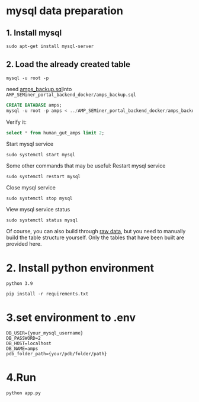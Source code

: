# mysql data preparation
## 1. Install mysql
```
sudo apt-get install mysql-server
```
## 2. Load the already created table
```
mysql -u root -p
```
need [amps_backup.sql](amps_backup.sql)into `AMP_SEMiner_portal_backend_docker/amps_backup.sql`
```sql
CREATE DATABASE amps;
mysql -u root -p amps < ../AMP_SEMiner_portal_backend_docker/amps_backup.sql
```
Verify it:
```sql
select * from human_gut_amps limit 2;
```
Start mysql service
```
sudo systemctl start mysql
```

Some other commands that may be useful:
Restart mysql service
```
sudo systemctl restart mysql
```
Close mysql service
```
sudo systemctl stop mysql
```
View mysql service status
```
sudo systemctl status mysql
```


Of course, you can also build through [raw data](../data_source/Build%20mysql%20from%20raw%20data%20optional.md), but you need to manually build the table structure yourself. Only the tables that have been built are provided here.

# 2. Install python environment
```
python 3.9
```
```
pip install -r requirements.txt
```


# 3.set environment to .env
```
DB_USER={your_mysql_username}
DB_PASSWORD=2
DB_HOST=localhost
DB_NAME=amps
pdb_folder_path={your/pdb/folder/path} 
```

# 4.Run
```
python app.py
```
